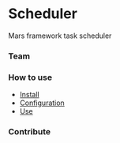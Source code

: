 # Scheduler
Mars framework task scheduler

### Team

### How to use

- [Install]()
- [Configuration]()
- [Use]()

### Contribute
